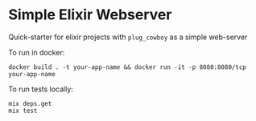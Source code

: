 # Simple Elixir Webserver

Quick-starter for elixir projects with `plug_cowboy` as a simple web-server  

To run in docker: 
```
docker build . -t your-app-name && docker run -it -p 8080:8080/tcp your-app-name
```

To run tests locally:
```
mix deps.get
mix test
```
